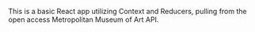 This is a basic React app utilizing Context and Reducers, pulling from the open access Metropolitan Museum of Art API.
